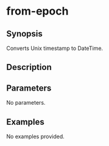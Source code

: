 # from-epoch

## Synopsis

Converts Unix timestamp to DateTime.

## Description



## Parameters
No parameters.
## Examples
No examples provided.
